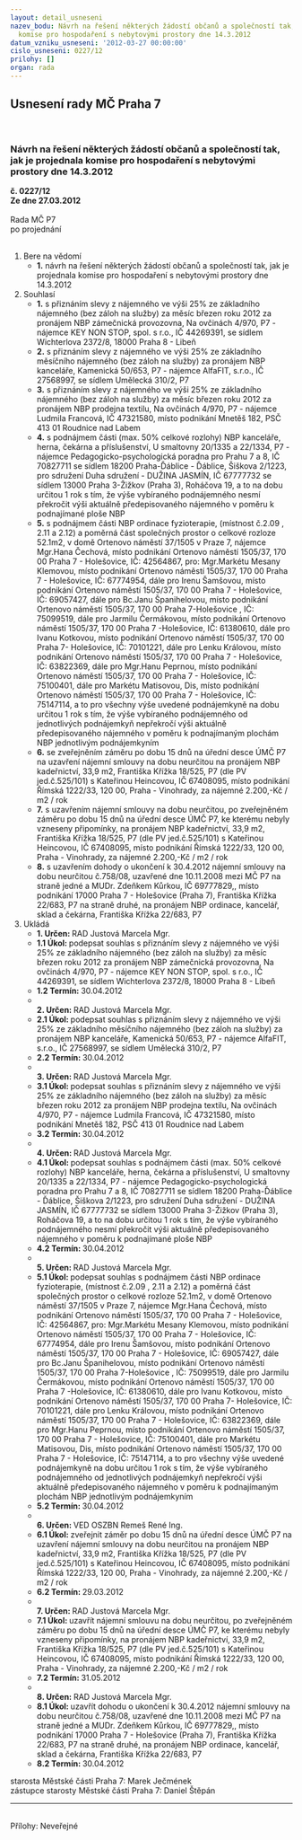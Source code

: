 ```yaml
---
layout: detail_usneseni
nazev_bodu: Návrh na řešení některých žádostí občanů a společností tak, jak je projednala
  komise pro hospodaření s nebytovými prostory dne 14.3.2012
datum_vzniku_usneseni: '2012-03-27 00:00:00'
cislo_usneseni: 0227/12
prilohy: []
organ: rada
---
```

<div id="ucUsn_pList" class="usn">
	<span><h2>Usnesení rady MČ Praha 7 </h2>
<br></span><div class="standBody">
<span><h3>Návrh na řešení některých žádostí občanů a společností tak, jak je projednala komise pro hospodaření s nebytovými prostory dne 14.3.2012</h3></span><div class="center">
		<strong>č. 0227/12</strong><br>
	</div>
<div class="center">
		<strong>Ze dne 27.03.2012</strong><br><br>
	</div>Rada MČ P7<br> po projednání<br><br><ol>
<li>Bere na vědomí<ul><li>
<strong>1.</strong> návrh na řešení některých žádostí občanů a společností tak, jak je projednala komise pro hospodaření s nebytovými prostory dne 14.3.2012</li></ul>
</li>
<li>Souhlasí<ul>
<li>
<strong>1.</strong> s přiznáním slevy z nájemného ve výši 25% ze základního nájemného (bez záloh na služby) za měsíc březen roku 2012 za pronájem NBP zámečnická provozovna, Na ovčinách 4/970, P7 - nájemce KEY NON STOP, spol. s r.o., IČ 44269391, se sídlem Wichterlova 2372/8, 18000 Praha 8 - Libeň</li>
<li>
<strong>2.</strong> s přiznáním slevy z nájemného ve výši 25% ze základního měsíčního nájemného (bez záloh na služby) za pronájem NBP kanceláře, Kamenická 50/653, P7 - nájemce AlfaFIT, s.r.o., IČ 27568997, se sídlem Umělecká 310/2, P7</li>
<li>
<strong>3.</strong> s přiznáním slevy z nájemného ve výši 25% ze základního nájemného (bez záloh na služby) za měsíc březen roku 2012 za pronájem NBP prodejna textilu, Na ovčinách 4/970, P7 - nájemce Ludmila Francová, IČ 47321580, místo podnikání Mnetěš 182, PSČ 413 01 Roudnice nad Labem</li>
<li>
<strong>4.</strong> s podnájmem části (max. 50% celkové rozlohy) NBP kanceláře, herna, čekárna a příslušenství, U smaltovny 20/1335 a 22/1334, P7 - nájemce Pedagogicko-psychologická poradna pro Prahu 7 a 8, IČ 70827711 se sídlem 18200 Praha-Ďáblice - Ďáblice, Šiškova 2/1223, pro sdružení Duha sdružení -    DUŽINA JASMÍN, IČ 67777732 se sídlem 13000 Praha 3-Žižkov (Praha 3), Roháčova 19, a to na dobu určitou 1 rok s tím, že výše vybíraného podnájemného nesmí překročit výši aktuálně předepisovaného nájemného v poměru k podnajímané ploše NBP</li>
<li>
<strong>5.</strong> s podnájmem části NBP ordinace fyzioterapie,  (místnost č.2.09 , 2.11 a 2.12)  a poměrná část společných prostor  o celkové rozloze 52.1m2, v domě Ortenovo  náměstí 37/1505 v Praze 7, nájemce Mgr.Hana Čechová, místo podnikání Ortenovo náměstí 1505/37, 170 00 Praha 7 - Holešovice, IČ: 42564867, pro: Mgr.Markétu Mesany Klemovou, místo podnikání Ortenovo náměstí 1505/37, 170 00  Praha 7 - Holešovice, IČ: 67774954, dále pro Irenu Šamšovou, místo podnikání Ortenovo náměstí 1505/37, 170  00 Praha 7 - Holešovice, IČ: 69057427, dále pro Bc.Janu Španihelovou, místo podnikání Ortenovo náměstí 1505/37, 170 00 Praha 7-Holešovice , IČ: 75099519, dále pro Jarmilu Čermákovou, místo podnikání Ortenovo náměstí 1505/37, 170 00 Praha 7 -Holešovice, IČ: 61380610, dále pro Ivanu Kotkovou, místo podnikání Ortenovo náměstí 1505/37, 170 00 Praha 7- Holešovice, IČ: 70101221, dále pro Lenku Královou, místo podnikání Ortenovo náměstí 1505/37, 170 00 Praha 7 - Holešovice, IČ: 63822369, dále pro Mgr.Hanu Peprnou, místo podnikání Ortenovo náměstí 1505/37, 170 00 Praha 7 - Holešovice, IČ: 75100401, dále pro Markétu Matisovou, Dis, místo podnikání Ortenovo náměstí 1505/37, 170 00 Praha 7 - Holešovice, IČ: 75147114, a to pro všechny výše uvedené podnájemkyně na dobu určitou 1 rok s tím, že výše vybíraného podnájemného od jednotlivých podnájemkyň nepřekročí výši aktuálně předepisovaného nájemného v poměru k podnajímaným plochám NBP jednotlivým podnájemkyním</li>
<li>
<strong>6.</strong> se zveřejněním záměru po dobu 15 dnů na úřední desce ÚMČ P7 na uzavření nájemní smlouvy na dobu neurčitou na pronájem NBP kadeřnictví, 33,9 m2, Františka Křížka 18/525, P7 (dle PV jed.č.525/101) s Kateřinou Heincovou, IČ 67408095, místo podnikání Římská 1222/33, 120 00, Praha - Vinohrady, za nájemné 2.200,-Kč / m2 / rok</li>
<li>
<strong>7.</strong> s uzavřením nájemní smlouvy na dobu neurčitou, po zveřejněném záměru po dobu 15 dnů na úřední desce ÚMČ P7, ke kterému nebyly vzneseny připomínky, na pronájem NBP kadeřnictví, 33,9 m2, Františka Křížka 18/525, P7 (dle PV jed.č.525/101) s Kateřinou Heincovou, IČ 67408095, místo podnikání Římská 1222/33, 120 00, Praha - Vinohrady, za nájemné 2.200,-Kč / m2 / rok</li>
<li>
<strong>8.</strong> s uzavřením dohody o ukončení k 30.4.2012 nájemní smlouvy na dobu neurčitou č.758/08, uzavřené dne 10.11.2008 mezi MČ P7 na straně jedné a MUDr. Zdeňkem Kůrkou, IČ 69777829,, místo podnikání 17000 Praha 7 - Holešovice (Praha 7), Františka Křížka 22/683, P7 na straně druhé, na pronájem NBP ordinace, kancelář, sklad a čekárna, Františka Křížka 22/683, P7</li>
</ul>
</li>
<li>Ukládá<ul>
<li>
<strong>1. Určen: </strong>RAD Justová Marcela Mgr.</li>
<li>
<strong>1.1 Úkol: </strong>podepsat souhlas s přiznáním slevy z nájemného ve výši 25% ze základního nájemného (bez záloh na služby) za měsíc březen roku 2012 za pronájem NBP zámečnická provozovna, Na ovčinách 4/970, P7 - nájemce KEY NON STOP, spol. s r.o., IČ 44269391, se sídlem Wichterlova 2372/8, 18000 Praha 8 - Libeň</li>
<li>
<strong>1.2 Termín: </strong>30.04.2012</li>
<li>
<strong><br>2. Určen: </strong>RAD Justová Marcela Mgr.</li>
<li>
<strong>2.1 Úkol: </strong>podepsat souhlas s přiznáním slevy z nájemného ve výši 25% ze základního měsíčního nájemného (bez záloh na služby) za pronájem NBP kanceláře, Kamenická 50/653, P7 - nájemce AlfaFIT, s.r.o., IČ 27568997, se sídlem Umělecká 310/2, P7</li>
<li>
<strong>2.2 Termín: </strong>30.04.2012</li>
<li>
<strong><br>3. Určen: </strong>RAD Justová Marcela Mgr.</li>
<li>
<strong>3.1 Úkol: </strong>podepsat souhlas s přiznáním slevy z nájemného ve výši 25% ze základního nájemného (bez záloh na služby) za měsíc březen roku 2012 za pronájem NBP prodejna textilu, Na ovčinách 4/970, P7 - nájemce Ludmila Francová, IČ 47321580, místo podnikání Mnetěš 182, PSČ 413 01 Roudnice nad Labem</li>
<li>
<strong>3.2 Termín: </strong>30.04.2012</li>
<li>
<strong><br>4. Určen: </strong>RAD Justová Marcela Mgr.</li>
<li>
<strong>4.1 Úkol: </strong>podepsat souhlas s podnájmem části (max. 50% celkové rozlohy) NBP kanceláře, herna, čekárna a příslušenství, U smaltovny 20/1335 a 22/1334, P7 - nájemce Pedagogicko-psychologická poradna pro Prahu 7 a 8, IČ 70827711 se sídlem 18200 Praha-Ďáblice - Ďáblice, Šiškova 2/1223, pro sdružení Duha sdružení -    DUŽINA JASMÍN, IČ 67777732 se sídlem 13000 Praha 3-Žižkov (Praha 3), Roháčova 19, a to na dobu určitou 1 rok s tím, že výše vybíraného podnájemného nesmí překročit výši aktuálně předepisovaného nájemného v poměru k podnajímané ploše NBP</li>
<li>
<strong>4.2 Termín: </strong>30.04.2012</li>
<li>
<strong><br>5. Určen: </strong>RAD Justová Marcela Mgr.</li>
<li>
<strong>5.1 Úkol: </strong>podepsat souhlas s podnájmem části NBP ordinace fyzioterapie,  (místnost č.2.09 , 2.11 a 2.12)  a poměrná část společných prostor  o celkové rozloze 52.1m2, v domě Ortenovo  náměstí 37/1505 v Praze 7, nájemce Mgr.Hana Čechová, místo podnikání Ortenovo náměstí 1505/37, 170 00 Praha 7 - Holešovice, IČ: 42564867, pro: Mgr.Markétu Mesany Klemovou, místo podnikání Ortenovo náměstí 1505/37, 170 00  Praha 7 - Holešovice, IČ: 67774954, dále pro Irenu Šamšovou, místo podnikání Ortenovo náměstí 1505/37, 170  00 Praha 7 - Holešovice, IČ: 69057427, dále pro Bc.Janu Španihelovou, místo podnikání Ortenovo náměstí 1505/37, 170 00 Praha 7-Holešovice , IČ: 75099519, dále pro Jarmilu Čermákovou, místo podnikání Ortenovo náměstí 1505/37, 170 00 Praha 7 -Holešovice, IČ: 61380610, dále pro Ivanu Kotkovou, místo podnikání Ortenovo náměstí 1505/37, 170 00 Praha 7- Holešovice, IČ: 70101221, dále pro Lenku Královou, místo podnikání Ortenovo náměstí 1505/37, 170 00 Praha 7 - Holešovice, IČ: 63822369, dále pro Mgr.Hanu Peprnou, místo podnikání Ortenovo náměstí 1505/37, 170 00 Praha 7 - Holešovice, IČ: 75100401, dále pro Markétu Matisovou, Dis, místo podnikání Ortenovo náměstí 1505/37, 170 00 Praha 7 - Holešovice, IČ: 75147114, a to pro všechny výše uvedené podnájemkyně na dobu určitou 1 rok s tím, že výše vybíraného podnájemného od jednotlivých podnájemkyň nepřekročí výši aktuálně předepisovaného nájemného v poměru k podnajímaným plochám NBP jednotlivým podnájemkyním</li>
<li>
<strong>5.2 Termín: </strong>30.04.2012</li>
<li>
<strong><br>6. Určen: </strong>VED OSZBN Remeš René Ing.</li>
<li>
<strong>6.1 Úkol: </strong>zveřejnit záměr po dobu 15 dnů na úřední desce ÚMČ P7 na uzavření nájemní smlouvy na dobu neurčitou na pronájem NBP kadeřnictví, 33,9 m2, Františka Křížka 18/525, P7 (dle PV jed.č.525/101) s Kateřinou Heincovou, IČ 67408095, místo podnikání Římská 1222/33, 120 00, Praha - Vinohrady, za nájemné 2.200,-Kč / m2 / rok</li>
<li>
<strong>6.2 Termín: </strong>29.03.2012</li>
<li>
<strong><br>7. Určen: </strong>RAD Justová Marcela Mgr.</li>
<li>
<strong>7.1 Úkol: </strong>uzavřít nájemní smlouvu na dobu neurčitou, po zveřejněném záměru po dobu 15 dnů na úřední desce ÚMČ P7, ke kterému nebyly vzneseny připomínky, na pronájem NBP kadeřnictví, 33,9 m2, Františka Křížka 18/525, P7 (dle PV jed.č.525/101) s Kateřinou Heincovou, IČ 67408095, místo podnikání Římská 1222/33, 120 00, Praha - Vinohrady, za nájemné 2.200,-Kč / m2 / rok</li>
<li>
<strong>7.2 Termín: </strong>31.05.2012</li>
<li>
<strong><br>8. Určen: </strong>RAD Justová Marcela Mgr.</li>
<li>
<strong>8.1 Úkol: </strong>uzavřít dohodu o ukončení k 30.4.2012 nájemní smlouvy na dobu neurčitou č.758/08, uzavřené dne 10.11.2008 mezi MČ P7 na straně jedné a MUDr. Zdeňkem Kůrkou, IČ 69777829,, místo podnikání 17000 Praha 7 - Holešovice (Praha 7), Františka Křížka 22/683, P7 na straně druhé, na pronájem NBP ordinace, kancelář, sklad a čekárna, Františka Křížka 22/683, P7</li>
<li>
<strong>8.2 Termín: </strong>30.04.2012</li>
</ul>
</li>
</ol>starosta Městské části Praha 7: Marek Ječmének<br>zástupce starosty Městské části Praha 7: Daniel Štěpán <hr>
<br>Přílohy: Neveřejné</div>
</div>